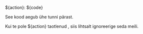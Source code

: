 ${action}: ${code}

See kood aegub ühe tunni pärast.

Kui te pole ${action} taotlenud , siis lihtsalt ignoreerige seda meili.
